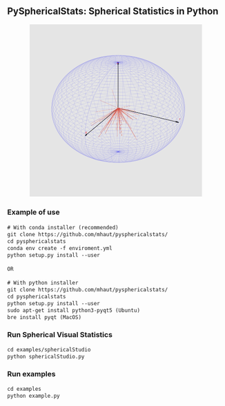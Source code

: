 ## PySphericalStats: Spherical Statistics in Python

<p align="center">
<img src="https://github.com/mhaut/pysphericalstats/blob/master/images/pyspherstats.png" width="400">
</p>

### Example of use
```
# With conda installer (recommended)
git clone https://github.com/mhaut/pysphericalstats/
cd pysphericalstats
conda env create -f enviroment.yml
python setup.py install --user

OR

# With python installer
git clone https://github.com/mhaut/pysphericalstats/
cd pysphericalstats
python setup.py install --user
sudo apt-get install python3-pyqt5 (Ubuntu)
bre install pyqt (MacOS)
```

### Run Spherical Visual Statistics
```
cd examples/sphericalStudio
python sphericalStudio.py
```

### Run examples
```
cd examples
python example.py
```
